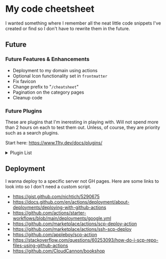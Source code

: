 # My code cheetsheet
I wanted something where I remember all the neat little code snippets I've created or find so I don't have to rewrite them in the future.

## Future
### Future Features & Enhancements
- Deployment to my domain using actions
- Optional Icon functionality set in `frontmatter`
- Fix favicon
- Change prefix to "`/cheatsheet`"
- Pagination on the category pages
- Cleanup code

### Future Plugins
These are plugins that I'm ineresting in playing with. Will not spend more than 2 hours on each to test them out. Unless, of course, they are priority such as a search plugins.

Start here: https://www.11ty.dev/docs/plugins/

<details>
  <summary>Plugin List</summary>
  - https://www.npmjs.com/package/eleventy-plugin-edit-on-github
  - https://github.com/christopherpickering/eleventy-plugin-edit-on-github
  - https://github.com/bnoctis/eleventy-multisite
  - https://github.com/AleksandrHovhannisyan/eleventy-plugin-code-demo
  - https://github.com/johanbrook/eleventy-plugin-reading-time
  - https://www.npmjs.com/package/eleventy-plugin-nesting-toc
  - https://www.npmjs.com/package/eleventy-plugin-plantuml
  - https://www.npmjs.com/package/@factorial/eleventy-plugin-fstack
  - https://www.npmjs.com/package/eleventy-plugin-toc
  - https://www.npmjs.com/package/eleventy-plugin-mtos
  - https://www.npmjs.com/package/eleventy-plugin-reader-bar
  - https://www.npmjs.com/package/eleventy-plugin-embed-everything
  - https://www.npmjs.com/package/@inframanufaktur/eleventy-plugin-clean-urls
  - https://www.npmjs.com/package/eleventy-plugin-markdown-shortcode
  - https://www.npmjs.com/package/eleventy-plugin-emoji
  - https://www.npmjs.com/package/eleventy-plugin-footnotes
  - https://www.npmjs.com/package/eleventy-plugin-broken-links
  - https://www.npmjs.com/package/@code-blocks/eleventy-plugin
  - https://www.npmjs.com/package/eleventy-favicon
  - https://www.npmjs.com/package/eleventy-plugin-backlinks
  - https://www.npmjs.com/package/@orchidjs/eleventy-plugin-ids
  - https://www.npmjs.com/package/eleventy-plugin-unified
  - https://www.npmjs.com/package/eleventy-plugin-heroicons
  - https://www.npmjs.com/package/eleventy-plugin-page-assets
  - https://www.npmjs.com/package/eleventy-plugin-unfurl
  - https://pagefind.app/
    + https://rknight.me/using-pagefind-with-eleventy-for-search/
    + https://github.com/rknightuk/eleventy-pagefind-demo/
  - https://github.com/KittyGiraudel/eleventy-plugin-footnotes
  - https://www.alpower.com/tutorials/configuring-footnotes-with-eleventy/
</details>

## Deployment
I wanna deploy to a specific server not GH pages. Here are some links to look into so I don't need a custom script.

- https://gist.github.com/nichtich/5290675
- https://docs.github.com/en/actions/deployment/about-deployments/deploying-with-github-actions
- https://github.com/actions/starter-workflows/blob/main/deployments/google.yml
- https://github.com/marketplace/actions/scp-deploy-action
- https://github.com/marketplace/actions/ssh-scp-deploy
- https://github.com/appleboy/scp-action
- https://stackoverflow.com/questions/60253093/how-do-i-scp-repo-files-using-github-actions
- https://github.com/CloudCannon/bookshop
